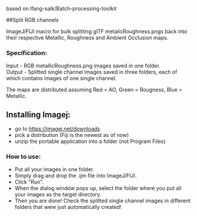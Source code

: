 based on lfang-salk/Batch-processing-toolkit

##Split RGB channels

ImageJ/FIJI macro for bulk splitting glTF metalicRoughness.pngs back into their respective Metallic, Roughness and Ambient Occlusion maps.

### Specification:  
Input - RGB metallicRoughness.png images saved in one folder.   
Output - Splitted single channel images saved in three folders, each of which contains images of one single channel.  

The maps are distributed assuming Red = AO, Green = Rougness, Blue = Metallic.

## Installing Imagej:
* go to https://imagej.net/downloads
* pick a distribution (Fiji is the newest as of now)
* unzip the portable application into a folder (not Program Files)

### How to use:
* Put all your images in one folder.
* Simply drag and drop the .ijm file into ImageJ/FIJI.
* Click "Run".
* When the dialog window pops up, select the folder where you put all your images as the target directory.
* Then you are done! Check the splitted single channel images in different folders that were just automatically created!
